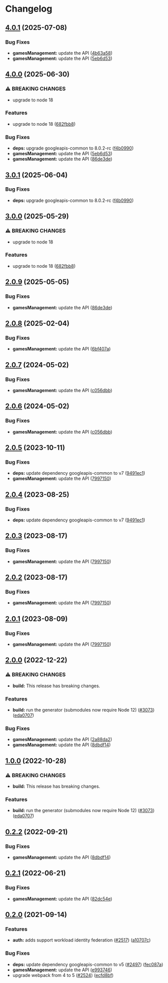 # Changelog

## [4.0.1](https://github.com/googleapis/google-api-nodejs-client/compare/gamesmanagement-v4.0.0...gamesmanagement-v4.0.1) (2025-07-08)


### Bug Fixes

* **gamesManagement:** update the API ([4b63a58](https://github.com/googleapis/google-api-nodejs-client/commit/4b63a588db02eb00a0ce110b26cd1ebbcfc9ccbc))
* **gamesManagement:** update the API ([5eb6d53](https://github.com/googleapis/google-api-nodejs-client/commit/5eb6d5361e17df0266d5bf4af094ac0e6f2eb1d3))

## [4.0.0](https://github.com/googleapis/google-api-nodejs-client/compare/gamesmanagement-v3.0.1...gamesmanagement-v4.0.0) (2025-06-30)


### ⚠ BREAKING CHANGES

* upgrade to node 18

### Features

* upgrade to node 18 ([682fbb8](https://github.com/googleapis/google-api-nodejs-client/commit/682fbb869189ae92b3e9a194d37d0548af0c1f92))


### Bug Fixes

* **deps:** upgrade googleapis-common to 8.0.2-rc ([f4b0990](https://github.com/googleapis/google-api-nodejs-client/commit/f4b099071040cfbcfe4a2e7d487d45ee93b369e0))
* **gamesManagement:** update the API ([5eb6d53](https://github.com/googleapis/google-api-nodejs-client/commit/5eb6d5361e17df0266d5bf4af094ac0e6f2eb1d3))
* **gamesManagement:** update the API ([86de3de](https://github.com/googleapis/google-api-nodejs-client/commit/86de3dee2fdf2e1b6c2f334eba06906f721bc30a))

## [3.0.1](https://github.com/googleapis/google-api-nodejs-client/compare/gamesmanagement-v3.0.0...gamesmanagement-v3.0.1) (2025-06-04)


### Bug Fixes

* **deps:** upgrade googleapis-common to 8.0.2-rc ([f4b0990](https://github.com/googleapis/google-api-nodejs-client/commit/f4b099071040cfbcfe4a2e7d487d45ee93b369e0))

## [3.0.0](https://github.com/googleapis/google-api-nodejs-client/compare/gamesmanagement-v2.0.9...gamesmanagement-v3.0.0) (2025-05-29)


### ⚠ BREAKING CHANGES

* upgrade to node 18

### Features

* upgrade to node 18 ([682fbb8](https://github.com/googleapis/google-api-nodejs-client/commit/682fbb869189ae92b3e9a194d37d0548af0c1f92))

## [2.0.9](https://github.com/googleapis/google-api-nodejs-client/compare/gamesmanagement-v2.0.8...gamesmanagement-v2.0.9) (2025-05-05)


### Bug Fixes

* **gamesManagement:** update the API ([86de3de](https://github.com/googleapis/google-api-nodejs-client/commit/86de3dee2fdf2e1b6c2f334eba06906f721bc30a))

## [2.0.8](https://github.com/googleapis/google-api-nodejs-client/compare/gamesmanagement-v2.0.7...gamesmanagement-v2.0.8) (2025-02-04)


### Bug Fixes

* **gamesManagement:** update the API ([6bf407a](https://github.com/googleapis/google-api-nodejs-client/commit/6bf407a592cc388abf28014a57503411ebe5063c))

## [2.0.7](https://github.com/googleapis/google-api-nodejs-client/compare/gamesmanagement-v2.0.6...gamesmanagement-v2.0.7) (2024-05-02)


### Bug Fixes

* **gamesManagement:** update the API ([c056dbb](https://github.com/googleapis/google-api-nodejs-client/commit/c056dbb47b86bf807f7a536281f4ec9f715b1b3b))

## [2.0.6](https://github.com/googleapis/google-api-nodejs-client/compare/gamesmanagement-v2.0.5...gamesmanagement-v2.0.6) (2024-05-02)


### Bug Fixes

* **gamesManagement:** update the API ([c056dbb](https://github.com/googleapis/google-api-nodejs-client/commit/c056dbb47b86bf807f7a536281f4ec9f715b1b3b))

## [2.0.5](https://github.com/googleapis/google-api-nodejs-client/compare/gamesmanagement-v2.0.4...gamesmanagement-v2.0.5) (2023-10-11)


### Bug Fixes

* **deps:** update dependency googleapis-common to v7 ([9491ec1](https://github.com/googleapis/google-api-nodejs-client/commit/9491ec1cdc3c413e7d73edcfcd59cf5c28a7c855))
* **gamesManagement:** update the API ([7997150](https://github.com/googleapis/google-api-nodejs-client/commit/799715027a5d50782f5b34439961bf446882e867))

## [2.0.4](https://github.com/googleapis/google-api-nodejs-client/compare/gamesmanagement-v2.0.3...gamesmanagement-v2.0.4) (2023-08-25)


### Bug Fixes

* **deps:** update dependency googleapis-common to v7 ([9491ec1](https://github.com/googleapis/google-api-nodejs-client/commit/9491ec1cdc3c413e7d73edcfcd59cf5c28a7c855))

## [2.0.3](https://github.com/googleapis/google-api-nodejs-client/compare/gamesmanagement-v2.0.2...gamesmanagement-v2.0.3) (2023-08-17)


### Bug Fixes

* **gamesManagement:** update the API ([7997150](https://github.com/googleapis/google-api-nodejs-client/commit/799715027a5d50782f5b34439961bf446882e867))

## [2.0.2](https://github.com/googleapis/google-api-nodejs-client/compare/gamesmanagement-v2.0.1...gamesmanagement-v2.0.2) (2023-08-17)


### Bug Fixes

* **gamesManagement:** update the API ([7997150](https://github.com/googleapis/google-api-nodejs-client/commit/799715027a5d50782f5b34439961bf446882e867))

## [2.0.1](https://github.com/googleapis/google-api-nodejs-client/compare/gamesmanagement-v2.0.0...gamesmanagement-v2.0.1) (2023-08-09)


### Bug Fixes

* **gamesManagement:** update the API ([7997150](https://github.com/googleapis/google-api-nodejs-client/commit/799715027a5d50782f5b34439961bf446882e867))

## [2.0.0](https://github.com/googleapis/google-api-nodejs-client/compare/gamesmanagement-v1.0.0...gamesmanagement-v2.0.0) (2022-12-22)


### ⚠ BREAKING CHANGES

* **build:** This release has breaking changes.

### Features

* **build:** run the generator (submodules now require Node 12) ([#3073](https://github.com/googleapis/google-api-nodejs-client/issues/3073)) ([eda0707](https://github.com/googleapis/google-api-nodejs-client/commit/eda07079dadab46a80b6f9ede618f4f43030169e))


### Bug Fixes

* **gamesManagement:** update the API ([2a88da2](https://github.com/googleapis/google-api-nodejs-client/commit/2a88da26298211e70177dbdbe6ad23a81070175b))
* **gamesManagement:** update the API ([8dbdf14](https://github.com/googleapis/google-api-nodejs-client/commit/8dbdf148d105c40a709b999f49d79ca22d7c6994))

## [1.0.0](https://github.com/googleapis/google-api-nodejs-client/compare/gamesManagement-v0.2.2...gamesManagement-v1.0.0) (2022-10-28)


### ⚠ BREAKING CHANGES

* **build:** This release has breaking changes.

### Features

* **build:** run the generator (submodules now require Node 12) ([#3073](https://github.com/googleapis/google-api-nodejs-client/issues/3073)) ([eda0707](https://github.com/googleapis/google-api-nodejs-client/commit/eda07079dadab46a80b6f9ede618f4f43030169e))

## [0.2.2](https://github.com/googleapis/google-api-nodejs-client/compare/gamesManagement-v0.2.1...gamesManagement-v0.2.2) (2022-09-21)


### Bug Fixes

* **gamesManagement:** update the API ([8dbdf14](https://github.com/googleapis/google-api-nodejs-client/commit/8dbdf148d105c40a709b999f49d79ca22d7c6994))

## [0.2.1](https://github.com/googleapis/google-api-nodejs-client/compare/gamesManagement-v0.2.0...gamesManagement-v0.2.1) (2022-06-21)


### Bug Fixes

* **gamesManagement:** update the API ([82dc54e](https://github.com/googleapis/google-api-nodejs-client/commit/82dc54ec3c0f29c76fe9f5b996c356b72e937257))

## [0.2.0](https://www.github.com/googleapis/google-api-nodejs-client/compare/gamesManagement-v0.1.0...gamesManagement-v0.2.0) (2021-09-14)


### Features

* **auth:** adds support workload identity federation ([#2517](https://www.github.com/googleapis/google-api-nodejs-client/issues/2517)) ([a10707c](https://www.github.com/googleapis/google-api-nodejs-client/commit/a10707c477759e7c9ef6360a2fe800856fb600c1))


### Bug Fixes

* **deps:** update dependency googleapis-common to v5 ([#2497](https://www.github.com/googleapis/google-api-nodejs-client/issues/2497)) ([fec087a](https://www.github.com/googleapis/google-api-nodejs-client/commit/fec087abcf3d994dd41c3ffa0a0c12b1f9f09dae))
* **gamesManagement:** update the API ([e993746](https://www.github.com/googleapis/google-api-nodejs-client/commit/e99374615a162589519c9f134ffa68117806132b))
* upgrade webpack from 4 to 5  ([#2524](https://www.github.com/googleapis/google-api-nodejs-client/issues/2524)) ([ecfd8bf](https://www.github.com/googleapis/google-api-nodejs-client/commit/ecfd8bfcd06e1beabff7ec9a8c4000222379eb8d))
